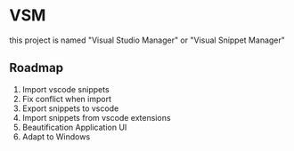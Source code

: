 # VSM

this project is named "Visual Studio Manager" or "Visual Snippet Manager"

## Roadmap

1. Import vscode snippets
2. Fix conflict when import
3. Export snippets to vscode
4. Import snippets from vscode extensions
5. Beautification Application UI
6. Adapt to Windows